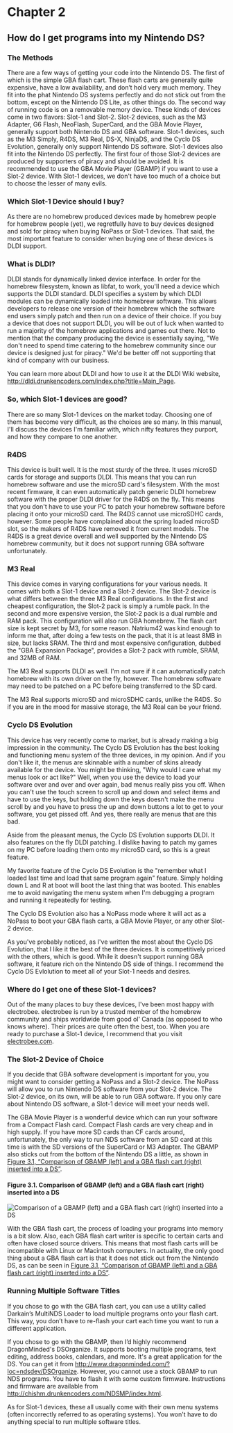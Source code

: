 # Chapter 2
## How do I get programs into my Nintendo DS?

### The Methods

There are a few ways of getting your code into the Nintendo DS. The first of
which is the simple GBA flash cart. These flash carts are generally quite
expensive, have a low availability, and don’t hold very much memory. They fit
into the phat Nintendo DS systems perfectly and do not stick out from the
bottom, except on the Nintendo DS Lite, as other things do. The second way of
running code is on a removable memory device. These kinds of devices come in
two flavors: Slot-1 and Slot-2. Slot-2 devices, such as the M3 Adapter, G6
Flash, NeoFlash, SuperCard, and the GBA Movie Player, generally support both
Nintendo DS and GBA software. Slot-1 devices, such as the M3 Simply, R4DS, M3
Real, DS-X, NinjaDS, and the Cyclo DS Evolution, generally only support
Nintendo DS software. Slot-1 devices also fit into the Nintendo DS perfectly.
The first four of those Slot-2 devices are produced by supporters of piracy and
should be avoided. It is recommended to use the GBA Movie Player (GBAMP) if you
want to use a Slot-2 device. With Slot-1 devices, we don't have too much of a
choice but to choose the lesser of many evils.

### Which Slot-1 Device should I buy?

As there are no homebrew produced devices made by homebrew people for homebrew
people (yet), we regretfully have to buy devices designed and sold for piracy
when buying NoPass or Slot-1 devices. That said, the most important feature to
consider when buying one of these devices is DLDI support.

### What is DLDI?

DLDI stands for dynamically linked device interface. In order for the homebrew
filesystem, known as libfat, to work, you'll need a device which supports the
DLDI standard. DLDI specifies a system by which DLDI modules can be dynamically
loaded into homebrew software. This allows developers to release one version of
their homebrew which the software end users simply patch and then run on a
device of their choice. If you buy a device that does not support DLDI, you
will be out of luck when wanted to run a majority of the homebrew applications
and games out there. Not to mention that the company producing the device is
essentially saying, "We don't need to spend time catering to the homebrew
community since our device is designed just for piracy." We'd be better off not
supporting that kind of company with our business.

You can learn more about DLDI and how to use it at the DLDI Wiki website,
<http://dldi.drunkencoders.com/index.php?title=Main_Page>.

### So, which Slot-1 devices are good?

There are so many Slot-1 devices on the market today. Choosing one of them has
become very difficult, as the choices are so many. In this manual, I'll discuss
the devices I'm familiar with, which nifty features they purport, and how they
compare to one another.

### R4DS

This device is built well. It is the most sturdy of the three. It uses microSD
cards for storage and supports DLDI. This means that you can run homebrew
software and use the microSD card's filesystem. With the most recent firmware,
it can even automatically patch generic DLDI homebrew software with the proper
DLDI driver for the R4DS on the fly. This means that you don't have to use your
PC to patch your homebrew software before placing it onto your microSD card.
The R4DS cannot use microSDHC cards, however. Some people have complained about
the spring loaded microSD slot, so the makers of R4DS have removed it from
current models. The R4DS is a great device overall and well supported by the
Nintendo DS homebrew community, but it does not support running GBA software
unfortunately.

### M3 Real

This device comes in varying configurations for your various needs. It comes
with both a Slot-1 device and a Slot-2 device. The Slot-2 device is what
differs between the three M3 Real configurations. In the first and cheapest
configuration, the Slot-2 pack is simply a rumble pack. In the second and more
expensive version, the Slot-2 pack is a dual rumble and RAM pack. This
configuration will also run GBA homebrew. The flash cart size is kept secret by
M3, for some reason. Natrium42 was kind enough to inform me that, after doing a
few tests on the pack, that it is at least 8MB in size, but lacks SRAM. The
third and most expensive configuration, dubbed the "GBA Expansion Package",
provides a Slot-2 pack with rumble, SRAM, and 32MB of RAM. <!-- XXX verify this
information with Natrium42 -->

The M3 Real supports DLDI as well. I'm not sure if it can automatically patch
homebrew with its own driver on the fly, however. The homebrew software may
need to be patched on a PC before being transferred to the SD card.

The M3 Real supports microSD and microSDHC cards, unlike the R4DS. So if you
are in the mood for massive storage, the M3 Real can be your friend.

### Cyclo DS Evolution

This device has very recently come to market, but is already making a big
impression in the community. The Cyclo DS Evolution has the best looking and
functioning menu system of the three devices, in my opinion. And if you don't
like it, the menus are skinnable with a number of skins already available for
the device. You might be thinking, "Why would I care what my menus look or act
like?" Well, when you use the device to load your software over and over and
over again, bad menus really piss you off. When you can't use the touch screen
to scroll up and down and select items and have to use the keys, but holding
down the keys doesn't make the menu scroll by and you have to press the up and
down buttons a lot to get to your software, you get pissed off. And yes, there
really are menus that are this bad.

Aside from the pleasant menus, the Cyclo DS Evolution supports DLDI. It also
features on the fly DLDI patching. I dislike having to patch my games on my PC
before loading them onto my microSD card, so this is a great feature.

My favorite feature of the Cyclo DS Evolution is the "remember what I loaded
last time and load that same program again" feature. Simply holding down L and
R at boot will boot the last thing that was booted. This enables me to avoid
navigating the menu system when I'm debugging a program and running it
repeatedly for testing.

The Cyclo DS Evolution also has a NoPass mode where it will act as a NoPass to
boot your GBA flash carts, a GBA Movie Player, or any other Slot-2 device.

As you've probably noticed, as I've written the most about the Cyclo DS
Evolution, that I like it the best of the three devices. It is competitively
priced with the others, which is good. While it doesn't support running GBA
software, it feature rich on the Nintendo DS side of things. I recommend the
Cyclo DS Evlolution to meet all of your Slot-1 needs and desires.

### Where do I get one of these Slot-1 devices?</title>

Out of the many places to buy these devices, I've been most happy with
electrobee. electrobee is run by a trusted member of the homebrew community and
ships worldwide from good ol' Canada (as opposed to who knows where). Their
prices are quite often the best, too. When you are ready to purchase a Slot-1
device, I recommend that you visit
[electrobee.com](http://electrobee.com/index.php?ref=16).

### The Slot-2 Device of Choice

If you decide that GBA software development is important for you, you might
want to consider getting a NoPass and a Slot-2 device. The NoPass will allow
you to run Nintendo DS software from your Slot-2 device. The Slot-2 device, on
its own, will be able to run GBA software. If you only care about Nintendo DS
software, a Slot-1 device will meet your needs well.

The GBA Movie Player is a wonderful device which can run your software from a
Compact Flash card. Compact Flash cards are very cheap and in high supply. If
you have more SD cards than CF cards around, unfortunately, the only way to run
NDS software from an SD card at this time is with the SD versions of the
SuperCard or M3 Adapter. The GBAMP also sticks out from the bottom of the
Nintendo DS a little, as shown in [Figure 3.1, “Comparison of GBAMP (left) and
a GBA flash cart (right) inserted into a DS”](#gbamp_vs_gba_flash_cart).


<a name="gbamp_vs_gba_flash_cart"></a>

#### Figure 3.1. Comparison of GBAMP (left) and a GBA flash cart (right) inserted into a DS

![Comparison of a GBAMP (left) and a GBA flash cart (right) inserted into a
DS](./images/comparison_insertion.png)

With the GBA flash cart, the process of loading your programs into memory is a
bit slow. Also, each GBA flash cart writer is specific to certain carts and
often have closed source drivers. This means that most flash carts will be
incompatible with Linux or Macintosh computers. In actuality, the only good
thing about a GBA flash cart is that it does not stick out from the Nintendo
DS, as can be seen in [Figure 3.1, “Comparison of GBAMP (left) and a GBA flash
cart (right) inserted into a DS”](#gbamp_vs_gba_flash_cart).


### Running Multiple Software Titles

If you chose to go with the GBA flash cart, you can use a utility called
Darkain’s MultiNDS Loader to load multiple programs onto your flash cart. This
way, you don’t have to re-flash your cart each time you want to run a different
application.

If you chose to go with the GBAMP, then I’d highly recommend DragonMinded's
DSOrganize. It supports booting multiple programs, text editing, address books,
calendars, and more. It's a great application for the DS. You can get it from
<http://www.dragonminded.com/?loc=ndsdev/DSOrganize>. However, you cannot use a
stock GBAMP to run NDS programs. You have to flash it with some custom
firmware. Instructions and firmware are available from
<http://chishm.drunkencoders.com/NDSMP/index.html>.

As for Slot-1 devices, these all usually come with their own menu systems
(often incorrectly referred to as operating systems). You won't have to do
anything special to run multiple software titles.
